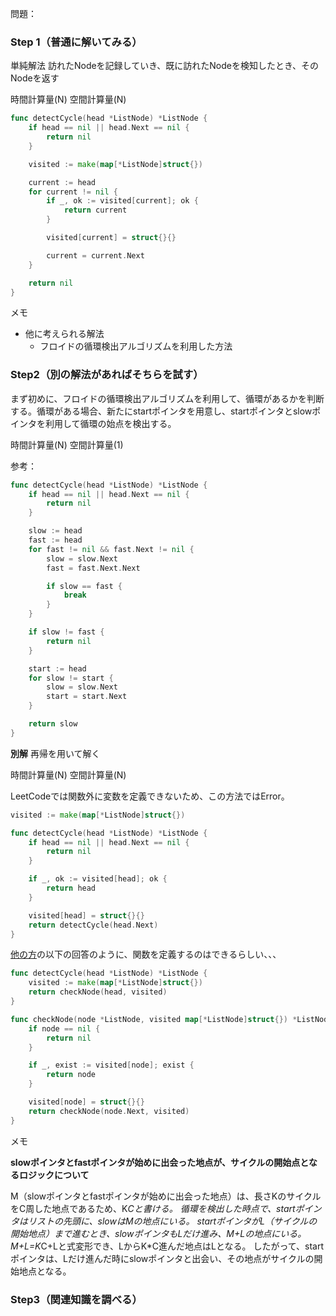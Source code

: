問題：

### Step 1（普通に解いてみる）
単純解法
訪れたNodeを記録していき、既に訪れたNodeを検知したとき、そのNodeを返す

時間計算量(N)
空間計算量(N)

```Go
func detectCycle(head *ListNode) *ListNode {
    if head == nil || head.Next == nil {
        return nil
    }

    visited := make(map[*ListNode]struct{})

    current := head
    for current != nil {
        if _, ok := visited[current]; ok {
            return current
        }

        visited[current] = struct{}{}

        current = current.Next
    }

    return nil
}
```
メモ
- 他に考えられる解法
    - フロイドの循環検出アルゴリズムを利用した方法

### Step2（別の解法があればそちらを試す）
まず初めに、フロイドの循環検出アルゴリズムを利用して、循環があるかを判断する。循環がある場合、新たにstartポインタを用意し、startポインタとslowポインタを利用して循環の始点を検出する。

時間計算量(N)
空間計算量(1)

参考：

```Go
func detectCycle(head *ListNode) *ListNode {
    if head == nil || head.Next == nil {
        return nil
    }

    slow := head
    fast := head
    for fast != nil && fast.Next != nil {
        slow = slow.Next
        fast = fast.Next.Next

        if slow == fast {
            break
        }
    }

    if slow != fast {
        return nil
    }

    start := head
    for slow != start {
        slow = slow.Next
        start = start.Next
    }

    return slow
}
```

**別解**
再帰を用いて解く

時間計算量(N)
空間計算量(N)

LeetCodeでは関数外に変数を定義できないため、この方法ではError。
```Go
visited := make(map[*ListNode]struct{})

func detectCycle(head *ListNode) *ListNode {
    if head == nil || head.Next == nil {
        return nil
    }

    if _, ok := visited[head]; ok {
        return head
    }

    visited[head] = struct{}{}
    return detectCycle(head.Next)
}
```

[他の方](https://github.com/hroc135/leetcode/pull/2)の以下の回答のように、関数を定義するのはできるらしい、、、
```Go
func detectCycle(head *ListNode) *ListNode {
    visited := make(map[*ListNode]struct{})
    return checkNode(head, visited)
}

func checkNode(node *ListNode, visited map[*ListNode]struct{}) *ListNode {
    if node == nil {
        return nil
    }

    if _, exist := visited[node]; exist {
        return node
    }

    visited[node] = struct{}{}
    return checkNode(node.Next, visited)
}
```

メモ

**slowポインタとfastポインタが始めに出会った地点が、サイクルの開始点となるロジックについて**

M（slowポインタとfastポインタが始めに出会った地点）は、長さKのサイクルをC周した地点であるため、K*Cと書ける。
循環を検出した時点で、startポインタはリストの先頭に、slowはMの地点にいる。
startポインタがL（サイクルの開始地点）まで進むとき、slowポインタもLだけ進み、M+Lの地点にいる。
M+L=K*C+Lと式変形でき、LからK*C進んだ地点はLとなる。
したがって、startポインタは、Lだけ進んだ時にslowポインタと出会い、その地点がサイクルの開始地点となる。

### Step3（関連知識を調べる）
